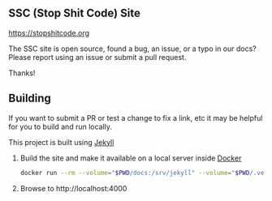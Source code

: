 ## SSC (Stop Shit Code) Site 

https://stopshitcode.org


The SSC site is open source, found a bug, an issue, or a typo in our docs? Please report using an issue or submit a pull request.

Thanks!


## Building

If you want to submit a PR or test a change to fix a link, etc it may be helpful for you to build and run locally.

This project is built using [Jekyll](https://jekyllrb.com/)

1. Build the site and make it available on a local server inside [Docker](https://www.docker.com/)
	```bash
	docker run --rm --volume="$PWD/docs:/srv/jekyll" --volume="$PWD/.vendor/bundle:/usr/local/bundle" --publish 4000:4000 --interactive --tty jekyll/builder:4.0.0 bundle exec jekyll serve --host 0.0.0.0
	```
1. Browse to http://localhost:4000
